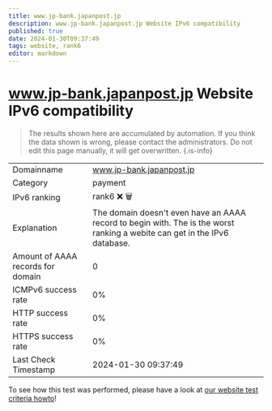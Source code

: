 ```yaml
---
title: www.jp-bank.japanpost.jp
description: www.jp-bank.japanpost.jp Website IPv6 compatibility
published: true
date: 2024-01-30T09:37:49
tags: website, rank6
editor: markdown
---
```


# www.jp-bank.japanpost.jp Website IPv6 compatibility

> The results shown here are accumulated by automation. If you think the data shown is wrong, please contact the administrators. 
> Do not edit this page manually, it will get overwritten.
{.is-info}


|   |   |
| - | - |
| Domainname | www.jp-bank.japanpost.jp
| Category | payment |
| IPv6 ranking | rank6 :x: :wastebasket: |
| Explanation | The domain doesn't even have an AAAA record to begin with. The is the worst ranking a webite can get in the IPv6 database. |
| Amount of AAAA records for domain | 0 |
| ICMPv6 success rate | 0%|
| HTTP success rate | 0% |
| HTTPS success rate | 0% |
| Last Check Timestamp | 2024-01-30 09:37:49 |

To see how this test was performed, please have a look at [our website test criteria howto](/howto/testcriteria/website)!

